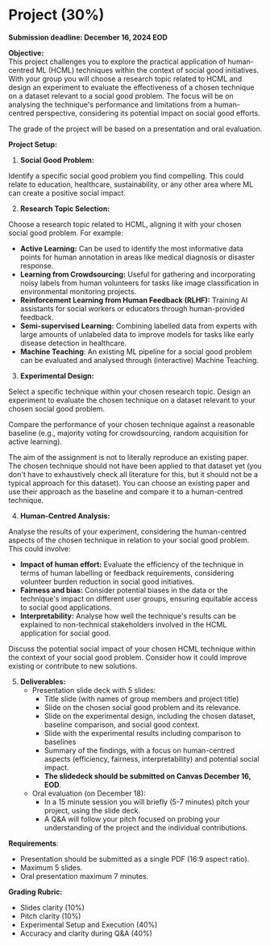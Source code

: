 # Project (30%)

**Submission deadline: December 16, 2024 EOD**

**Objective:**  
This project challenges you to explore the practical application of human-centred ML (HCML) techniques within the context of social good initiatives. With your group you will choose a research topic related to HCML and design an experiment to evaluate the effectiveness of a chosen technique on a dataset relevant to a social good problem. The focus will be on analysing the technique's performance and limitations from a human-centred perspective, considering its potential impact on social good efforts.

The grade of the project will be based on a presentation and oral evaluation.

**Project Setup:**

1. **Social Good Problem:**

Identify a specific social good problem you find compelling. This could relate to education, healthcare, sustainability, or any other area where ML can create a positive social impact.

2. **Research Topic Selection:**

Choose a research topic related to HCML, aligning it with your chosen social good problem. For example:

- **Active Learning:** Can be used to identify the most informative data points for human annotation in areas like medical diagnosis or disaster response.  
- **Learning from Crowdsourcing:** Useful for gathering and incorporating noisy labels from human volunteers for tasks like image classification in environmental monitoring projects.  
- **Reinforcement Learning from Human Feedback (RLHF):** Training AI assistants for social workers or educators through human-provided feedback.  
- **Semi-supervised Learning:** Combining labelled data from experts with large amounts of unlabeled data to improve models for tasks like early disease detection in healthcare.  
- **Machine Teaching**: An existing ML pipeline for a social good problem can be evaluated and analysed through (interactive) Machine Teaching.


3. **Experimental Design:**

Select a specific technique within your chosen research topic. Design an experiment to evaluate the chosen technique on a dataset relevant to your chosen social good problem. 

Compare the performance of your chosen technique against a reasonable baseline (e.g., majority voting for crowdsourcing, random acquisition for active learning).

The aim of the assignment is not to literally reproduce an existing paper. The chosen technique should not have been applied to that dataset yet (you don't have to exhaustively check all literature for this, but it should not be a typical approach for this dataset). You can choose an existing paper and use their approach as the baseline and compare it to a human-centred technique.

4. **Human-Centred Analysis:**

Analyse the results of your experiment, considering the human-centred aspects of the chosen technique in relation to your social good problem. This could involve:

- **Impact of human effort:** Evaluate the efficiency of the technique in terms of human labelling or feedback requirements, considering volunteer burden reduction in social good initiatives.  
- **Fairness and bias:** Consider potential biases in the data or the technique's impact on different user groups, ensuring equitable access to social good applications.  
- **Interpretability:** Analyse how well the technique's results can be explained to non-technical stakeholders involved in the HCML application for social good.

Discuss the potential social impact of your chosen HCML technique within the context of your social good problem. Consider how it could improve existing or contribute to new solutions.

5. **Deliverables:**  
   - Presentation slide deck with 5 slides:  
     - Title slide (with names of group members and project title)  
     - Slide on the chosen social good problem and its relevance.  
     - Slide on the experimental design, including the chosen dataset, baseline comparison, and social good context.  
     - Slide with the experimental results including comparison to baselines  
     - Summary of the findings, with a focus on human-centred aspects (efficiency, fairness, interpretability) and potential social impact.  
     - **The slidedeck should be submitted on Canvas December 16, EOD**.  
   - Oral evaluation (on December 18):  
     - In a 15 minute session you will briefly (5-7 minutes) pitch your project, using the slide deck.  
     - A Q\&A will follow your pitch focused on probing your understanding of the project and the individual contributions.

**Requirements**:

- Presentation should be submitted as a single PDF (16:9 aspect ratio).  
- Maximum 5 slides.  
- Oral presentation maximum 7 minutes.

**Grading Rubric:**

- Slides clarity (10%)  
- Pitch clarity (10%)  
- Experimental Setup and Execution (40%)  
- Accuracy and clarity during Q\&A (40%)

